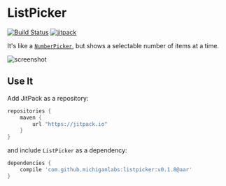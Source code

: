 # ListPicker

[![Build Status](https://travis-ci.org/MichiganLabs/ListPicker.svg?branch=v0.1.0)](https://travis-ci.org/MichiganLabs/ListPicker)
[![jitpack](https://img.shields.io/github/tag/michiganlabs/listpicker.svg?label=JitPack)](https://jitpack.io/#michiganlabs/listpicker/)

It's like a [`NumberPicker`][numberpicker], but shows a selectable number of items at a time.

![screenshot](http://i.imgur.com/dCdu0Hw.png)

[numberpicker]: http://developer.android.com/reference/android/widget/NumberPicker.html

## Use It
Add JitPack as a repository:

```groovy
repositories {
    maven {
        url "https://jitpack.io"
    }
}
```

and include `ListPicker` as a dependency:

```groovy
dependencies {
    compile 'com.github.michiganlabs:listpicker:v0.1.0@aar'
}
```
